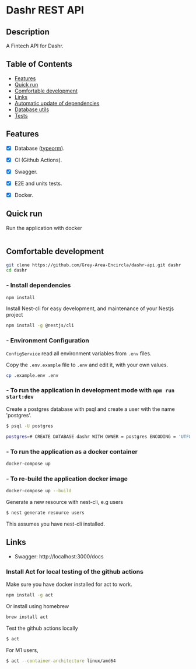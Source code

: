 # Dashr REST API 

## Description

A Fintech API for Dashr.

## Table of Contents

- [Features](#features)
- [Quick run](#quick-run)
- [Comfortable development](#comfortable-development)
- [Links](#links)
- [Automatic update of dependencies](#automatic-update-of-dependencies)
- [Database utils](#database-utils)
- [Tests](#tests)

## Features

- [x] Database ([typeorm](https://www.npmjs.com/package/typeorm)).
- [x] CI (Github Actions).
- [x] Swagger.
- [x] E2E and units tests.
- [x] Docker.




## Quick run

Run the application with docker
```bash

```

## Comfortable development



```bash
git clone https://github.com/Grey-Area-Encircla/dashr-api.git dashr
cd dashr
```

### - Install dependencies

```bash
npm install
```

Install Nest-cli for easy development, and maintenance of your Nestjs project

```bash
npm install -g @nestjs/cli
```

### - Environment Configuration

 `ConfigService` read all environment variables from `.env` files.

 Copy the `.env.example` file to `.env` and edit it, with your own values.

```bash
cp .example.env .env

```

### - To run the application in development mode with `npm run start:dev`

Create a postgres database with psql and create a user with the name 'postgres'.

```bash
$ psql -U postgres

postgres=# CREATE DATABASE dashr WITH OWNER = postgres ENCODING = 'UTF8' LC_COLLATE = 'C' LC_CTYPE = 'C' TABLESPACE = pg_default CONNECTION LIMIT = -1;
```

### - To run the application as a docker container

```bash
docker-compose up
```

### - To re-build the application docker image

```bash
docker-compose up --build
```


Generate a new resource with nest-cli, e.g users

```bash
$ nest generate resource users
```
This assumes you have nest-cli installed.

## Links

- Swagger: http://localhost:3000/docs
<!-- - Adminer (client for DB): http://localhost:8080
- Maildev: http://localhost:1080 -->



### Install Act for local testing of the github actions

Make sure you have docker installed for act to work.

```bash
npm install -g act
```

Or install using homebrew
```bash
brew install act
```

Test the github actions locally
```bash
$ act
```
For M1 users, 
```bash
$ act --container-architecture linux/amd64
```
